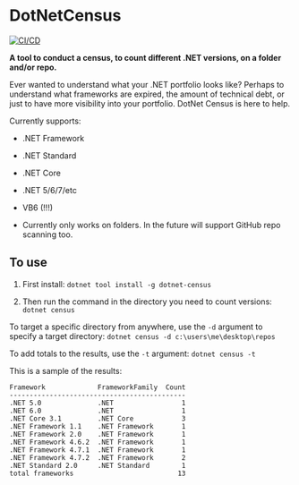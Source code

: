 # DotNetCensus
[![CI/CD](https://github.com/samsmithnz/DotNetCensus/actions/workflows/workflow.yml/badge.svg)](https://github.com/samsmithnz/DotNetCensus/actions/workflows/workflow.yml)

**A tool to conduct a census, to count different .NET versions, on a folder and/or repo.** 

Ever wanted to understand what your .NET portfolio looks like? Perhaps to understand what frameworks are expired, the amount of technical debt, or just to have more visibility into your portfolio. DotNet Census is here to help.

Currently supports:
- .NET Framework
- .NET Standard
- .NET Core
- .NET 5/6/7/etc
- VB6 (!!!)

- Currently only works on folders. In the future will support GitHub repo scanning too.

## To use

1. First install:
`dotnet tool install -g dotnet-census`

2. Then run the command in the directory you need to count versions:
`dotnet census`

To target a specific directory from anywhere, use the `-d` argument to specify a target directory:
`dotnet census -d c:\users\me\desktop\repos`

To add totals to the results, use the `-t` argument:
`dotnet census -t`

This is a sample of the results: 
```
Framework             FrameworkFamily  Count
--------------------------------------------
.NET 5.0              .NET                 1
.NET 6.0              .NET                 1
.NET Core 3.1         .NET Core            3
.NET Framework 1.1    .NET Framework       1
.NET Framework 2.0    .NET Framework       1
.NET Framework 4.6.2  .NET Framework       1
.NET Framework 4.7.1  .NET Framework       1
.NET Framework 4.7.2  .NET Framework       2
.NET Standard 2.0     .NET Standard        1
total frameworks                          13
```
